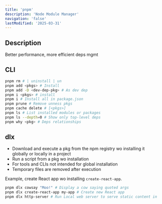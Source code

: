 ```yaml
---
title: 'pnpm'
description: 'Node Module Manager'
navigation: 'false'
lastModified: '2025-03-31'
---
```


## Description

Better performance, more efficient deps mgmt

## CLI

```bash
pnpm rm # | uninstall | un
pnpm add <pkgs> # Install
pnpm add -D <dev-dep-pkg> # As dev dep
pnpm i <pkgs> # install
pnpm i # Install all in package.json
pnpm prune # Remove unness pkgs
pnpm cache delete # [<pkgs>]
pnpm ls # List installed modules or packages
pnpm ls --depth=0 # Show only top-level deps
pnpm why <pkg> # Deps relationships
```

## dlx

- Download and execute a pkg from the npm registry wo installing it globally or locally in a project
- Run a script from a pkg wo installation
- For tools and CLIs not intended for global installation
- Temporary files are removed after execution

Example, create React app wo installing `create-react-app`.

```bash
pnpm dlx cowsay "Moo!" # Display a cow saying quoted args
pnpm dlx create-react-app my-app # Create new React app
pnpm dlx http-server # Run Local web server to serve static content in cwd
```
